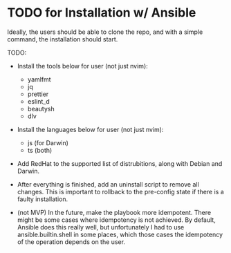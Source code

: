 # TODO for Installation w/ Ansible

Ideally, the users should be able to clone the repo, and with a simple command, the installation should start.

TODO:

- Install the tools below for user (not just nvim):

  - yamlfmt
  - jq
  - prettier
  - eslint_d
  - beautysh
  - dlv

- Install the languages below for user (not just nvim):

  - js (for Darwin)
  - ts (both)

- Add RedHat to the supported list of distrubitions, along with Debian and Darwin.

- After everything is finished, add an uninstall script to remove all changes. This is important to rollback to the pre-config state if there is a faulty installation.

- (not MVP) In the future, make the playbook more idempotent. There might be some cases where idempotency is not achieved. By default, Ansible does this really well, but unfortunately I had to use ansible.builtin.shell in some places, which those cases the idempotency of the operation depends on the user.
